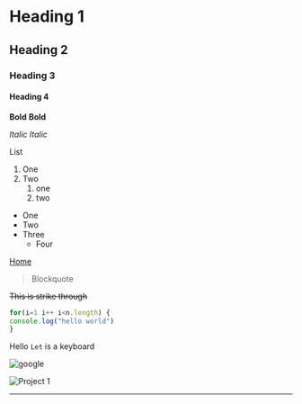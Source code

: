 # Heading 1

## Heading 2

### Heading 3

#### Heading 4

**Bold**
**Bold**

_Italic_
_Italic_

List

1. One
2. Two
   1. one
   2. two

- One
- Two
- Three
  - Four

[Home](https://www.google.com/ "Google")

> Blockquote

~~This is strike through~~

```Javascript
for(i=1 i++ i<n.length) {
console.log("hello world")
}
```

Hello `Let` is a keyboard

![google](https://images.pexels.com/photos/11035482/pexels-photo-11035482.jpeg?auto=compress&cs=tinysrgb&w=1260&h=750&dpr=1)

![Project 1](./images/hello.jpg)

---
